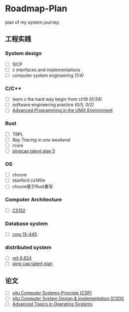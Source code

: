 # Roadmap-Plan

plan of my system journey.

## 工程实践

### System design

- [ ] SICP
- [ ] c interfaces and implementations
- [ ] computer system engineering *(1/4)*

### C/C++

- [ ] learn c the hard way begin from ch19 *(0/34)*
- [ ] software engineering practice *(0/5, 0/2)*
- [ ] [Advanced Programming in the UNIX Environment](https://www.cs.stevens.edu/~jschauma/631/)

### Rust

- [ ] TRPL
- [ ] *Ray Tracing in one weekend*
- [ ] rcore
- [ ] [pingcap talent plan 5](https://university.pingcap.com/talent-plan/rust-programming)

### OS

- [ ] chcore
- [ ] stanford cs140e
- [ ] chcore基于Rust重写

### Computer Architecture

- [ ] [CS152](https://inst.eecs.berkeley.edu/~cs152/sp20/)

### Database system

- [ ] [cmu 15-445](https://15445.courses.cs.cmu.edu/fall2019/assignments.html)

### distributed system

- [ ] [mit 6.824](https://pdos.csail.mit.edu/6.824/schedule.html)
- [ ] [ping cap talent plan](https://university.pingcap.com/talent-plan/)

## 论文

- [ ] [sjtu Computer Systems Principle (CSP)](https://ipads.se.sjtu.edu.cn/courses/csp/)
- [ ] [sjtu Computer System Design & Implementation (CSDI)](https://ipads.se.sjtu.edu.cn/courses/csdi/)
- [ ] [Advanced Topics in Operating Systems](http://web.stanford.edu/class/cs240/)
